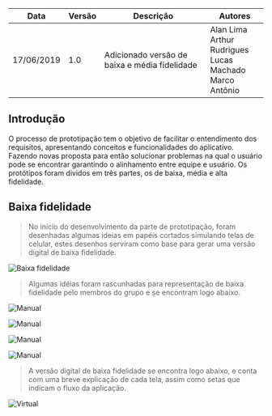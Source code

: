 |Data|Versão|Descrição|Autores|
|--|--|--|--|
|17/06/2019|1.0|Adicionado versão de baixa e média fidelidade|      Alan Lima<br> Arthur Rudrigues<br> Lucas Machado<br> Marco Antônio |

## Introdução

O processo de prototipação tem o objetivo de facilitar o entendimento dos requisitos, apresentando conceitos e funcionalidades do aplicativo. Fazendo novas proposta para então solucionar problemas na qual o usuário pode se encontrar garantindo o alinhamento entre equipe e usuário. Os protótipos foram dividos em três partes, os de baixa, média e alta fidelidade.

## Baixa fidelidade 

> No início do desenvolvimento da parte de prototipação, foram desenhadas algumas ideias em papéis cortados simulando telas de celular, estes desenhos serviram como base para gerar uma versão digital de baixa fidelidade.

![Baixa fidelidade](https://i.imgur.com/2nD7qD6.jpg)

> Algumas idéias foram rascunhadas para representação de baixa fidelidade pelo membros do grupo e se encontram logo abaixo.

![Manual](https://i.imgur.com/B2b6qgV.jpg)

![Manual](https://i.imgur.com/Kl7LmUt.jpg)

![Manual](https://imgur.com/HAjYiLu.jpg)

![Manual](https://i.imgur.com/iZ3QFbR.jpg)

> A versão digital de baixa fidelidade se encontra logo abaixo, e conta com uma breve explicação de cada tela, assim como setas que indicam o fluxo da aplicação.

![Virtual](https://i.imgur.com/TcTZjgN.jpg)
